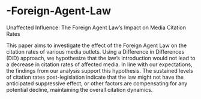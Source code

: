 # -Foreign-Agent-Law
Unaffected Influence: The Foreign Agent Law’s Impact on Media Citation Rates

This paper aims to investigate the effect of the Foreign Agent Law on the citation rates of various media outlets. Using a Difference in Differences (DiD) approach, we hypothesize that the law’s introduction would not lead to a decrease in citation rates of affected media. In line with our expectations, the findings from our analysis support this hypothesis. The sustained levels of citation rates post-legislation indicate that the law might not have the anticipated suppressive effect, or other factors are compensating for any potential decline, maintaining the overall citation dynamics.
